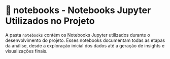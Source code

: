 # 📂 notebooks - Notebooks Jupyter Utilizados no Projeto

A pasta `notebooks` contém os Notebooks Jupyter utilizados durante o desenvolvimento do projeto. Esses notebooks documentam todas as etapas da análise, desde a exploração inicial dos dados até a geração de insights e visualizações finais.
